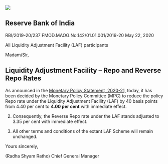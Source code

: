 ![](_page_0_Picture_0.jpeg)

## **Reserve Bank of India**

RBI/2019-20/237 FMOD.MAOG.No.142/01.01.001/2019-20 May 22, 2020

All Liquidity Adjustment Facility (LAF) participants

Madam/Sir,

## **Liquidity Adjustment Facility – Repo and Reverse Repo Rates**

As announced in the [Monetary Policy Statement, 2020-21,](https://www.rbi.org.in/Scripts/BS_PressReleaseDisplay.aspx?prid=49843) today, it has been decided by the Monetary Policy Committee (MPC) to reduce the policy Repo rate under the Liquidity Adjustment Facility (LAF) by 40 basis points from 4.40 per cent to **4.00 per cent** with immediate effect.

2. Consequently, the Reverse Repo rate under the LAF stands adjusted to 3.35 per cent with immediate effect.

3. All other terms and conditions of the extant LAF Scheme will remain unchanged.

Yours sincerely,

(Radha Shyam Ratho) Chief General Manager